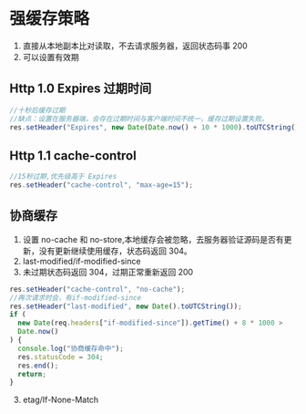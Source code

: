 # 强缓存策略

1. 直接从本地副本比对读取，不去请求服务器，返回状态码事 200
2. 可以设置有效期

## Http 1.0 Expires 过期时间

```javascript
//十秒后缓存过期
//缺点：设置在服务器端，会存在过期时间与客户端时间不统一，缓存过期设置失败。
res.setHeader("Expires", new Date(Date.now() + 10 * 1000).toUTCString());
```

## Http 1.1 cache-control

```javascript
//15秒过期,优先级高于 Expires
res.setHeader("cache-control", "max-age=15");
```

## 协商缓存

1. 设置 no-cache 和 no-store,本地缓存会被忽略，去服务器验证源码是否有更新，没有更新继续使用缓存，状态码返回 304。
2. last-modified/if-modified-since
3. 未过期状态码返回 304，过期正常重新返回 200

```javascript
res.setHeader("cache-control", "no-cache");
//再次请求时会，有if-modified-since
res.setHeader("last-modified", new Date().toUTCString());
if (
  new Date(req.headers["if-modified-since"]).getTime() + 8 * 1000 >
  Date.now()
) {
  console.log("协商缓存命中");
  res.statusCode = 304;
  res.end();
  return;
}
```

3. etag/If-None-Match
